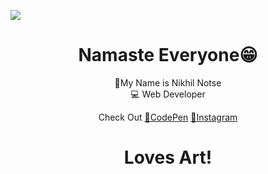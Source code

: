 <a href="https://codepen.io/notse"> <img src="https://raw.githubusercontent.com/Notse/notse-assets/main/svg/Background%20Web%20Art.svg"></a>

<h1 align="center">Namaste Everyone😁</h1>
<p align="center">📁My Name is Nikhil Notse <br>💻 Web Developer </p>

<p align="center">
<span> Check Out </span>
<a href="https://codepen.io/notse">🔗CodePen</a>
<a href="https://www.instagram.com/n1278nikhil">🔗Instagram</a>
</p>

<h1 align="center">Loves Art!</h1>
